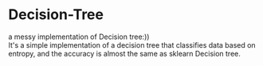 # Decision-Tree
a messy implementation of Decision tree:)) <br>
It's a simple implementation of a decision tree that classifies data based on entropy, and the accuracy is almost the same as sklearn Decision tree.
